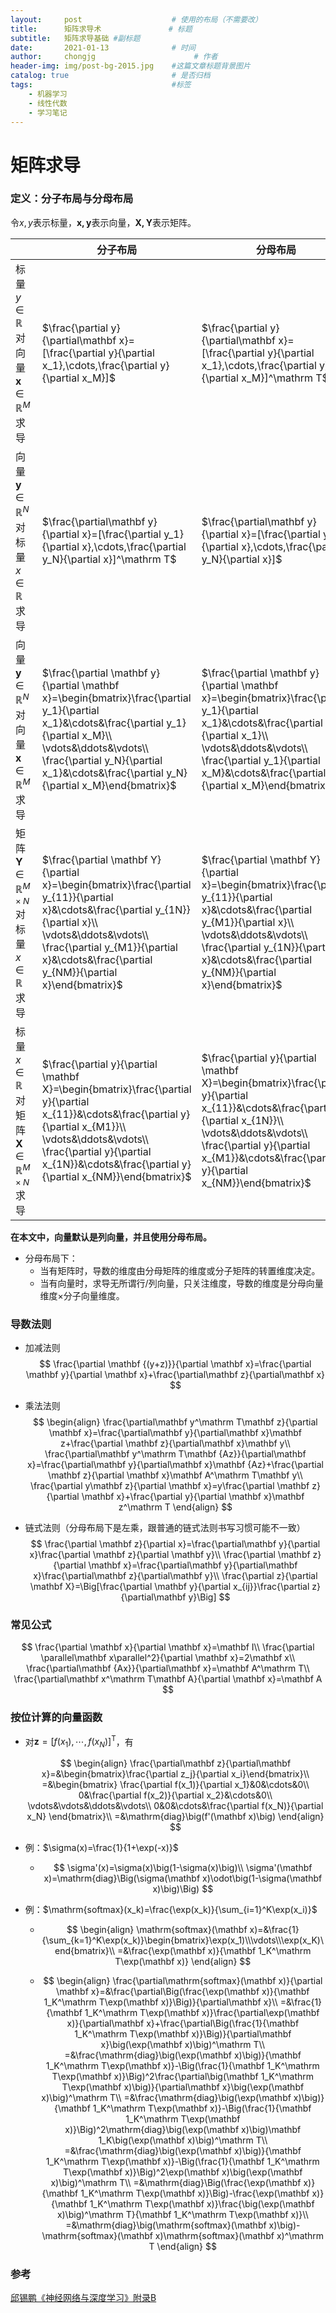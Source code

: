 ```yaml
---
layout:     post                    # 使用的布局（不需要改）
title:      矩阵求导术               # 标题 
subtitle:   矩阵求导基础 #副标题
date:       2021-01-13              # 时间
author:     chongjg                      # 作者
header-img: img/post-bg-2015.jpg    #这篇文章标题背景图片
catalog: true                       # 是否归档
tags:                               #标签
    - 机器学习
    - 线性代数
    - 学习笔记
---
```


# 矩阵求导

### 定义：分子布局与分母布局

令$x,y$表示标量，$\mathbf {x,y}$表示向量，$\mathbf {X,Y}$表示矩阵。

|                                                              | 分子布局                                                     | 分母布局                                                     |
| ------------------------------------------------------------ | ------------------------------------------------------------ | ------------------------------------------------------------ |
| 标量$y\in \mathbb R$对向量$\mathbf x\in \mathbb R^M$求导     | $\frac{\partial y}{\partial\mathbf x}=[\frac{\partial y}{\partial x_1},\cdots,\frac{\partial y}{\partial x_M}]$ | $\frac{\partial y}{\partial\mathbf x}=[\frac{\partial y}{\partial x_1},\cdots,\frac{\partial y}{\partial x_M}]^\mathrm T$ |
| 向量$\mathbf y\in\mathbb R^N$对标量$x\in\mathbb R$求导       | $\frac{\partial\mathbf y}{\partial x}=[\frac{\partial y_1}{\partial x},\cdots,\frac{\partial y_N}{\partial x}]^\mathrm T$ | $\frac{\partial\mathbf y}{\partial x}=[\frac{\partial y_1}{\partial x},\cdots,\frac{\partial y_N}{\partial x}]$ |
| 向量$\mathbf y\in\mathbb R^N$对向量$\mathbf x\in\mathbb R^M$求导 | $\frac{\partial \mathbf y}{\partial \mathbf x}=\begin{bmatrix}\frac{\partial y_1}{\partial x_1}&\cdots&\frac{\partial y_1}{\partial x_M}\\ \vdots&\ddots&\vdots\\ \frac{\partial y_N}{\partial x_1}&\cdots&\frac{\partial y_N}{\partial x_M}\end{bmatrix}$ | $\frac{\partial \mathbf y}{\partial \mathbf x}=\begin{bmatrix}\frac{\partial y_1}{\partial x_1}&\cdots&\frac{\partial y_N}{\partial x_1}\\ \vdots&\ddots&\vdots\\ \frac{\partial y_1}{\partial x_M}&\cdots&\frac{\partial y_N}{\partial x_M}\end{bmatrix}$ |
| 矩阵$\mathbf Y\in\mathbb R^{M\times N}$对标量$x\in\mathbb R$求导 | $\frac{\partial \mathbf Y}{\partial x}=\begin{bmatrix}\frac{\partial y_{11}}{\partial x}&\cdots&\frac{\partial y_{1N}}{\partial x}\\ \vdots&\ddots&\vdots\\ \frac{\partial y_{M1}}{\partial x}&\cdots&\frac{\partial y_{NM}}{\partial x}\end{bmatrix}$ | $\frac{\partial \mathbf Y}{\partial x}=\begin{bmatrix}\frac{\partial y_{11}}{\partial x}&\cdots&\frac{\partial y_{M1}}{\partial x}\\ \vdots&\ddots&\vdots\\ \frac{\partial y_{1N}}{\partial x}&\cdots&\frac{\partial y_{NM}}{\partial x}\end{bmatrix}$ |
| 标量$x\in\mathbb R$对矩阵$\mathbf X\in\mathbb R^{M\times N}$求导 | $\frac{\partial y}{\partial \mathbf X}=\begin{bmatrix}\frac{\partial y}{\partial x_{11}}&\cdots&\frac{\partial y}{\partial x_{M1}}\\ \vdots&\ddots&\vdots\\ \frac{\partial y}{\partial x_{1N}}&\cdots&\frac{\partial y}{\partial x_{NM}}\end{bmatrix}$ | $\frac{\partial y}{\partial \mathbf X}=\begin{bmatrix}\frac{\partial y}{\partial x_{11}}&\cdots&\frac{\partial y}{\partial x_{1N}}\\ \vdots&\ddots&\vdots\\ \frac{\partial y}{\partial x_{M1}}&\cdots&\frac{\partial y}{\partial x_{NM}}\end{bmatrix}$ |

**在本文中，向量默认是列向量，并且使用分母布局。**

* 分母布局下：
  * 当有矩阵时，导数的维度由分母矩阵的维度或分子矩阵的转置维度决定。
  * 当有向量时，求导无所谓行/列向量，只关注维度，导数的维度是分母向量维度$\times$分子向量维度。

### 导数法则

* 加减法则
  $$
  \frac{\partial \mathbf {(y+z)}}{\partial \mathbf x}=\frac{\partial \mathbf y}{\partial \mathbf x}+\frac{\partial\mathbf z}{\partial\mathbf x}
  $$

* 乘法法则
  $$
  \begin{align}
  \frac{\partial\mathbf y^\mathrm T\mathbf z}{\partial \mathbf x}=\frac{\partial\mathbf y}{\partial\mathbf x}\mathbf z+\frac{\partial \mathbf z}{\partial\mathbf x}\mathbf y\\
  \frac{\partial\mathbf y^\mathrm T\mathbf {Az}}{\partial\mathbf x}=\frac{\partial\mathbf y}{\partial\mathbf x}\mathbf {Az}+\frac{\partial \mathbf z}{\partial \mathbf x}\mathbf A^\mathrm T\mathbf y\\
  \frac{\partial y\mathbf z}{\partial \mathbf x}=y\frac{\partial \mathbf z}{\partial \mathbf x}+\frac{\partial y}{\partial \mathbf x}\mathbf z^\mathrm T
  \end{align}
  $$

* 链式法则（分母布局下是左乘，跟普通的链式法则书写习惯可能不一致）
  $$
  \frac{\partial \mathbf z}{\partial x}=\frac{\partial\mathbf y}{\partial x}\frac{\partial \mathbf z}{\partial \mathbf y}\\
  \frac{\partial \mathbf z}{\partial \mathbf x}=\frac{\partial\mathbf y}{\partial\mathbf x}\frac{\partial\mathbf z}{\partial\mathbf y}\\
  \frac{\partial z}{\partial \mathbf X}=\Big[\frac{\partial \mathbf y}{\partial x_{ij}}\frac{\partial z}{\partial\mathbf y}\Big]
  $$

### 常见公式

$$
\frac{\partial \mathbf x}{\partial \mathbf x}=\mathbf I\\
\frac{\partial \parallel\mathbf x\parallel^2}{\partial \mathbf x}=2\mathbf x\\
\frac{\partial\mathbf {Ax}}{\partial\mathbf x}=\mathbf A^\mathrm T\\
\frac{\partial\mathbf x^\mathrm T\mathbf A}{\partial \mathbf x}=\mathbf A
$$

### 按位计算的向量函数

* 对$\mathbf z=[f(x_1),\cdots,f(x_N)]^\mathrm T$，有

    $$
    \begin{align}
    \frac{\partial\mathbf z}{\partial\mathbf x}=&\begin{bmatrix}\frac{\partial z_j}{\partial x_i}\end{bmatrix}\\
    =&\begin{bmatrix}
    \frac{\partial f(x_1)}{\partial x_1}&0&\cdots&0\\
    0&\frac{\partial f(x_2)}{\partial x_2}&\cdots&0\\
    \vdots&\vdots&\ddots&\vdots\\
    0&0&\cdots&\frac{\partial f(x_N)}{\partial x_N}
    \end{bmatrix}\\
    =&\mathrm{diag}\big(f'(\mathbf x)\big)
    \end{align}
    $$
    
* 例：$\sigma(x)=\frac{1}{1+\exp(-x)}$

    * $$
        \sigma'(x)=\sigma(x)\big(1-\sigma(x)\big)\\
        \sigma'(\mathbf x)=\mathrm{diag}\Big(\sigma(\mathbf x)\odot\big(1-\sigma(\mathbf x)\big)\Big)
        $$

* 例：$\mathrm{softmax}(x_k)=\frac{\exp(x_k)}{\sum_{i=1}^K\exp(x_i)}$

    * $$
        \begin{align}
        \mathrm{softmax}(\mathbf x)=&\frac{1}{\sum_{k=1}^K\exp(x_k)}\begin{bmatrix}\exp(x_1)\\\vdots\\\exp(x_K)\end{bmatrix}\\
        =&\frac{\exp(\mathbf x)}{\mathbf 1_K^\mathrm T\exp(\mathbf x)}
        \end{align}
        $$

    * $$
        \begin{align}
        \frac{\partial\mathrm{softmax}(\mathbf x)}{\partial \mathbf x}=&\frac{\partial\Big(\frac{\exp(\mathbf x)}{\mathbf 1_K^\mathrm T\exp(\mathbf x)}\Big)}{\partial\mathbf x}\\
        =&\frac{1}{\mathbf 1_K^\mathrm T\exp(\mathbf x)}\frac{\partial\exp(\mathbf x)}{\partial\mathbf x}+\frac{\partial\Big(\frac{1}{\mathbf 1_K^\mathrm T\exp(\mathbf x)}\Big)}{\partial\mathbf x}\big(\exp(\mathbf x)\big)^\mathrm T\\
        =&\frac{\mathrm{diag}\big(\exp(\mathbf x)\big)}{\mathbf 1_K^\mathrm T\exp(\mathbf x)}-\Big(\frac{1}{\mathbf 1_K^\mathrm T\exp(\mathbf x)}\Big)^2\frac{\partial\big(\mathbf 1_K^\mathrm T\exp(\mathbf x)\big)}{\partial\mathbf x}\big(\exp(\mathbf x)\big)^\mathrm T\\
        =&\frac{\mathrm{diag}\big(\exp(\mathbf x)\big)}{\mathbf 1_K^\mathrm T\exp(\mathbf x)}-\Big(\frac{1}{\mathbf 1_K^\mathrm T\exp(\mathbf x)}\Big)^2\mathrm{diag}\big(\exp(\mathbf x)\big)\mathbf 1_K\big(\exp(\mathbf x)\big)^\mathrm T\\
        =&\frac{\mathrm{diag}\big(\exp(\mathbf x)\big)}{\mathbf 1_K^\mathrm T\exp(\mathbf x)}-\Big(\frac{1}{\mathbf 1_K^\mathrm T\exp(\mathbf x)}\Big)^2\exp(\mathbf x)\big(\exp(\mathbf x)\big)^\mathrm T\\
        =&\mathrm{diag}\Big(\frac{\exp(\mathbf x)}{\mathbf 1_K^\mathrm T\exp(\mathbf x)}\Big)-\frac{\exp(\mathbf x)}{\mathbf 1_K^\mathrm T\exp(\mathbf x)}\frac{\big(\exp(\mathbf x)\big)^\mathrm T}{\mathbf 1_K^\mathrm T\exp(\mathbf x)}\\
        =&\mathrm{diag}\big(\mathrm{softmax}(\mathbf x)\big)-\mathrm{softmax}(\mathbf x)\mathrm{softmax}(\mathbf x)^\mathrm T
        \end{align}
        $$

### 参考

[邱锡鹏《神经网络与深度学习》附录B][1]


[1]: https://nndl.github.io/
